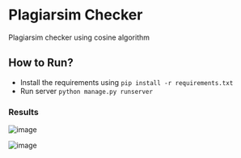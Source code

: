 # Plagiarsim Checker

Plagiarsim checker using cosine algorithm


## How to Run?

- Install the requirements using `pip install -r requirements.txt`
- Run server `python manage.py runserver`



### Results

![image](https://github.com/user-attachments/assets/2330c88d-9ee8-40e2-b86a-d79936498696)





![image](https://github.com/user-attachments/assets/a4b806e7-b40c-470d-8023-6e511dfce640)


